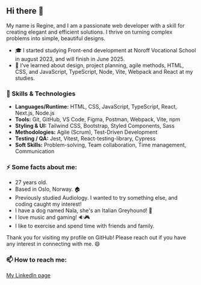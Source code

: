 ## Hi there 👋

My name is Regine, and I am a passionate web developer with a skill for creating elegant and efficient solutions. I thrive on turning complex problems into simple, beautiful designs.

- 🎓 I started studying Front-end development at Noroff Vocational School in august 2023, and will finish in June 2025.
- 🌱 I’ve learned about design, project planning, agile methods, HTML, CSS, and JavaScript, TypeScript, Node, Vite, Webpack and React at my studies.

### 🔧 Skills & Technologies

- **Languages/Runtime:** HTML, CSS, JavaScript, TypeScript, React, Next.js, Node.js
- **Tools:** Git, GitHub, VS Code, Figma, Postman, Webpack, Vite, npm
- **Styling & UI:** Tailwind CSS, Bootstrap, Styled Components, Sass
- **Methodologies:** Agile (Scrum), Test-Driven Development
- **Testing / QA:** Jest, Vitest, React-testing-library, Cypress
- **Soft Skills:** Problem-solving, Team collaboration, Time management, Communication

### ⚡ Some facts about me:
- 27 years old.
- Based in Oslo, Norway. 🏠
- Previously studied Audiology. I wanted to try something else, and coding caught my interest!
- I have a dog named Nala, she's an Italian Greyhound! 🐶
- I love music and gaming! 🔉🎮
- I like to exercise and spend time with friends and family.

Thank you for visiting my profile on GitHub! Please reach out if you have any interest in connecting with me. 😄

### 📫 How to reach me:
[My LinkedIn page](https://www.linkedin.com/in/regine-dille-kornbakk-aa0a7b288/)

  
<!--
**TheRegzi/TheRegzi** is a ✨ _special_ ✨ repository because its `README.md` (this file) appears on your GitHub profile.

Here are some ideas to get you started:

- 🔭 I’m currently working on ...
- 🌱 I’m currently learning ...
- 👯 I’m looking to collaborate on ...
- 🤔 I’m looking for help with ...
- 💬 Ask me about ...
- 📫 How to reach me: ...
- 😄 Pronouns: ...
- ⚡ Fun fact: ...
-->
